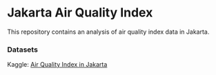 # Jakarta Air Quality Index
This repository contains an analysis of air quality index data in Jakarta.

### Datasets
Kaggle: <a href="https://www.kaggle.com/datasets/senadu34/air-quality-index-in-jakarta-2010-2021">Air Quality Index in Jakarta</a>
